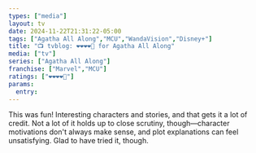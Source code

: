```yaml
---
types: ["media"]
layout: tv
date: 2024-11-22T21:31:22-05:00
tags: ["Agatha All Along","MCU","WandaVision","Disney+"]
title: "📺 tvblog: ❤️❤️❤️❤️🖤 for Agatha All Along"
media: ["tv"]
series: ["Agatha All Along"]
franchise: ["Marvel","MCU"]
ratings: ["❤️❤️❤️❤️🖤"]
params:
  entry:
---
```

This was fun! Interesting characters and stories, and that gets it a lot of credit. Not a lot of it holds up to close scrutiny, though—character motivations don't always make sense, and plot explanations can feel unsatisfying. Glad to have tried it, though.
